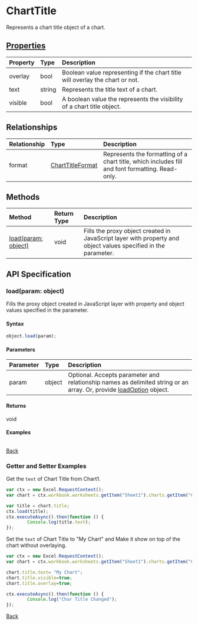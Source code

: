 # ChartTitle

Represents a chart title object of a chart.

## [Properties](#getter-and-setter-examples)
| Property	   | Type	|Description
|:---------------|:--------|:----------|
|overlay|bool|Boolean value representing if the chart title will overlay the chart or not.|
|text|string|Represents the title text of a chart.|
|visible|bool|A boolean value the represents the visibility of a chart title object.|

## Relationships
| Relationship | Type	|Description|
|:---------------|:--------|:----------|
|format|[ChartTitleFormat](charttitleformat.md)|Represents the formatting of a chart title, which includes fill and font formatting. Read-only.|

## Methods

| Method		   | Return Type	|Description|
|:---------------|:--------|:----------|
|[load(param: object)](#loadparam-object)|void|Fills the proxy object created in JavaScript layer with property and object values specified in the parameter.|

## API Specification

### load(param: object)
Fills the proxy object created in JavaScript layer with property and object values specified in the parameter.

#### Syntax
```js
object.load(param);
```

#### Parameters
| Parameter	   | Type	|Description|
|:---------------|:--------|:----------|
|param|object|Optional. Accepts parameter and relationship names as delimited string or an array. Or, provide [loadOption](loadoption.md) object.|

#### Returns
void

#### Examples
```js

```

[Back](#methods)

### Getter and Setter Examples

Get the `text` of Chart Title from Chart1.

```js
var ctx = new Excel.RequestContext();
var chart = ctx.workbook.worksheets.getItem("Sheet1").charts.getItem("Chart1");	

var title = chart.title;
ctx.load(title);
ctx.executeAsync().then(function () {
		Console.log(title.text);
});
```

Set the `text` of Chart Title to "My Chart" and Make it show on top of the chart without overlaying.

```js
var ctx = new Excel.RequestContext();
var chart = ctx.workbook.worksheets.getItem("Sheet1").charts.getItem("Chart1");	

chart.title.text= "My Chart"; 
chart.title.visible=true;
chart.title.overlay=true;

ctx.executeAsync().then(function () {
		Console.log("Char Title Changed");
});
```

[Back](#properties)
